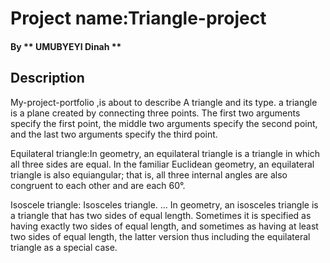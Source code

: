 # Project name:Triangle-project
#### By ** UMUBYEYI Dinah **
## Description 
My-project-portfolio ,is about to describe A triangle and its type. a triangle is a plane created by connecting three points. The first two arguments specify the first point, the middle two arguments specify the second point, and the last two arguments specify the third point.

Equilateral triangle:In geometry, an equilateral triangle is a triangle in which all three sides are equal. In the familiar Euclidean geometry, an equilateral triangle is also equiangular; that is, all three internal angles are also congruent to each other and are each 60°.

Isoscele triangle: Isosceles triangle. ... In geometry, an isosceles triangle is a triangle that has two sides of equal length. Sometimes it is specified as having exactly two sides of equal length, and sometimes as having at least two sides of equal length, the latter version thus including the equilateral triangle as a special case.

